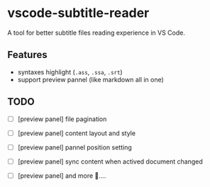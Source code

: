 # vscode-subtitle-reader

A tool for better subtitle files reading experience in VS Code.

## Features
* syntaxes highlight (`.ass`, `.ssa`, `.srt`) 
* support preview pannel (like markdown all in one)

## TODO
- [ ] [preview panel] file pagination
- [ ] [preview panel] content layout and style
- [ ] [preview panel] pannel position setting
- [ ] [preview panel] sync content when actived document changed
- [ ] [preview panel] and more 🤯....

